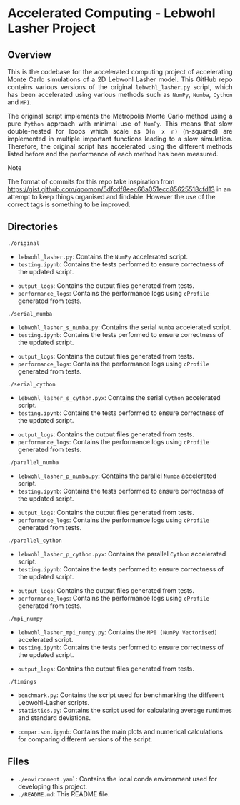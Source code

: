 # Accelerated Computing - Lebwohl Lasher Project

## Overview
<p align="justify">
This is the codebase for the accelerated computing project of accelerating 
Monte Carlo simulations of a 2D Lebwohl Lasher model. This GitHub repo contains 
various versions of the original <code>lebwohl_lasher.py</code> script, which 
has been accelerated using various methods such as <code>NumPy</code>, 
<code>Numba</code>, <code>Cython</code> and <code>MPI</code>. 
</p>

<p align="justify">
The original script implements the Metropolis Monte Carlo method using a pure 
<code>Python</code> approach with minimal use of <code>NumPy</code>. This means 
that slow double-nested for loops which scale as <code>O(n x n)</code> 
(n-squared) are implemented in multiple important functions leading to a slow 
simulation. Therefore, the original script has accelerated using the different 
methods listed before and the performance of each method has been measured.
</p>

> [!NOTE]
> The format of commits for this repo take inspiration from https://gist.github.com/qoomon/5dfcdf8eec66a051ecd85625518cfd13 in an attempt to keep things organised and findable.
> However the use of the correct tags is something to be improved.


## Directories

```./original```
+ ```lebwohl_lasher.py```: Contains the ```NumPy``` accelerated script.
+ ```testing.ipynb```: Contains the tests performed to ensure correctness of the updated script.

- ```output_logs```: Contains the output files generated from tests.
- ```performance_logs```: Contains the performance logs using ```cProfile``` generated from tests.

```./serial_numba```
+ ```lebwohl_lasher_s_numba.py```: Contains the serial ```Numba``` accelerated script.
+ ```testing.ipynb```: Contains the tests performed to ensure correctness of the updated script.

- ```output_logs```: Contains the output files generated from tests.
- ```performance_logs```: Contains the performance logs using ```cProfile``` generated from tests.

```./serial_cython```
+ ```lebwohl_lasher_s_cython.pyx```: Contains the serial ```Cython``` accelerated script.
+ ```testing.ipynb```: Contains the tests performed to ensure correctness of the updated script.

- ```output_logs```: Contains the output files generated from tests.
- ```performance_logs```: Contains the performance logs using ```cProfile``` generated from tests.

```./parallel_numba```
+ ```lebwohl_lasher_p_numba.py```: Contains the parallel ```Numba``` accelerated script.
+ ```testing.ipynb```: Contains the tests performed to ensure correctness of the updated script.

- ```output_logs```: Contains the output files generated from tests.
- ```performance_logs```: Contains the performance logs using ```cProfile``` generated from tests.

```./parallel_cython```
+ ```lebwohl_lasher_p_cython.pyx```: Contains the parallel ```Cython``` accelerated script.
+ ```testing.ipynb```: Contains the tests performed to ensure correctness of the updated script.

- ```output_logs```: Contains the output files generated from tests.
- ```performance_logs```: Contains the performance logs using ```cProfile``` generated from tests.

```./mpi_numpy```
+ ```lebwohl_lasher_mpi_numpy.py```: Contains the ```MPI (NumPy Vectorised)``` accelerated script.
+ ```testing.ipynb```: Contains the tests performed to ensure correctness of the updated script.

- ```output_logs```: Contains the output files generated from tests.

```./timings```

+ ```benchmark.py```: Contains the script used for benchmarking the different Lebwohl-Lasher scripts.
+ ```statistics.py```: Contains the script used for calculating average runtimes and standard deviations.

- ```comparison.ipynb```: Contains the main plots and numerical calculations for comparing different versions of the script.


## Files

+ ```./environment.yaml```: Contains the local conda environment used for developing this project.
+ ```./README.md```: This README file.
